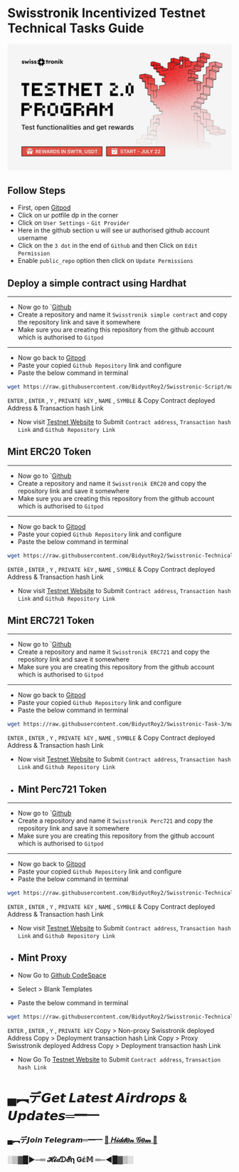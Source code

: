 # Swisstronik Incentivized Testnet Technical Tasks Guide

<p align="center">
<img src='https://github.com/BidyutRoy2/Swisstronik-Testnet/blob/main/image.jpg' width='700'>
</p>


## Follow Steps

- First, open [Gitpod](https://gitpod.io/workspaces)
- Click on ur potfile dp in the corner
- Click on `User Settings` - `Git Provider`
- Here in the github section u will see ur authorised github account username
- Click on the `3 dot` in the end of `Github` and then Click on `Edit Permission`
- Enable `public_repo` option then click on `Update Permissions`


## Deploy a simple contract using Hardhat
---
- Now go to `[Github](https://github.com)
- Create a repository and name it `Swisstronik simple contract` and copy the repository link and save it somewhere
- Make sure you are creating this repository from the github account which is authorised to `Gitpod`
---
- Now go back to [Gitpod](https://gitpod.io/workspaces)
- Paste your copied `Github Repository` link and configure
- Paste the below command in terminal
```bash
wget https://raw.githubusercontent.com/BidyutRoy2/Swisstronic-Script/main/simple-contract.sh && chmod +x simple-contract.sh && ./simple-contract.sh
```
`ENTER` , `ENTER` , `Y` , `PRIVATE kEY` , `NAME` , `SYMBLE` & Copy Contract deployed Address & Transaction hash Link

- Now visit [Testnet Website](https://www.swisstronik.com/testnet2/dashboard) to Submit `Contract address`, `Transaction hash Link` and `Github Repository Link`



## Mint ERC20 Token
---
- Now go to `[Github](https://github.com)
- Create a repository and name it `Swisstronik ERC20` and copy the repository link and save it somewhere
- Make sure you are creating this repository from the github account which is authorised to `Gitpod`
---
- Now go back to [Gitpod](https://gitpod.io/workspaces)
- Paste your copied `Github Repository` link and configure
- Paste the below command in terminal
```bash
wget https://raw.githubusercontent.com/BidyutRoy2/Swisstronic-Technical-All-Tasks/main/erc20-token.sh && chmod +x erc20-token.sh && ./erc20-token.sh
```
`ENTER` , `ENTER` , `Y` , `PRIVATE kEY` , `NAME` , `SYMBLE` & Copy Contract deployed Address & Transaction hash Link

- Now visit [Testnet Website](https://www.swisstronik.com/testnet2/dashboard) to Submit `Contract address`, `Transaction hash Link` and `Github Repository Link`


## Mint ERC721 Token
---
- Now go to `[Github](https://github.com)
- Create a repository and name it `Swisstronik ERC721` and copy the repository link and save it somewhere
- Make sure you are creating this repository from the github account which is authorised to `Gitpod`
---
- Now go back to [Gitpod](https://gitpod.io/workspaces)
- Paste your copied `Github Repository` link and configure
- Paste the below command in terminal
```bash
wget https://raw.githubusercontent.com/BidyutRoy2/Swisstronic-Task-3/main/erc721.sh && chmod +x erc721.sh && ./erc721.sh
```
`ENTER` , `ENTER` , `Y` , `PRIVATE kEY` , `NAME` , `SYMBLE` & Copy Contract deployed Address & Transaction hash Link

- Now visit [Testnet Website](https://www.swisstronik.com/testnet2/dashboard) to Submit `Contract address`, `Transaction hash Link` and `Github Repository Link`

- ## Mint Perc721 Token
---
- Now go to `[Github](https://github.com)
- Create a repository and name it `Swisstronik Perc721` and copy the repository link and save it somewhere
- Make sure you are creating this repository from the github account which is authorised to `Gitpod`
---
- Now go back to [Gitpod](https://gitpod.io/workspaces)
- Paste your copied `Github Repository` link and configure
- Paste the below command in terminal
```bash
wget https://raw.githubusercontent.com/BidyutRoy2/Swisstronic-Technical-All-Tasks/main/perc721.sh && chmod +x perc721.sh && ./perc721.sh
```
`ENTER` , `ENTER` , `Y` , `PRIVATE kEY` , `NAME` , `SYMBLE` & Copy Contract deployed Address & Transaction hash Link

- Now visit [Testnet Website](https://www.swisstronik.com/testnet2/dashboard) to Submit `Contract address`, `Transaction hash Link` and `Github Repository Link`

- ## Mint Proxy
- Now Go to [Github CodeSpace](https://github.com/codespaces)
- Select > Blank Templates
- Paste the below command in terminal
```bash
wget https://raw.githubusercontent.com/BidyutRoy2/Swisstronic-Technical-All-Tasks/main/proxy.sh && chmod +x proxy.sh && ./proxy.sh
```
`ENTER` , `ENTER` , `Y` , `PRIVATE kEY`
Copy > Non-proxy Swisstronik deployed Address
Copy > Deployment transaction hash Link
Copy > Proxy Swisstronik deployed Address
Copy > Deployment transaction hash Link

- Now Go To [Testnet Website](https://www.swisstronik.com/testnet2/dashboard) to Submit `Contract address`, `Transaction hash Link`


# ▄︻デ𝙂𝙚𝙩 𝙇𝙖𝙩𝙚𝙨𝙩 𝘼𝙞𝙧𝙙𝙧𝙤𝙥𝙨 & 𝙐𝙥𝙙𝙖𝙩𝙚𝙨═━一

### ▄︻デ𝙅𝙤𝙞𝙣 𝙏𝙚𝙡𝙚𝙜𝙧𝙖𝙢═━一 [🎀  𝐻𝒾𝒹𝒹𝑒𝓃 𝒢𝑒𝓂  🎀](https://t.me/hiddengemnews) 

### ░▒▓█►─═  𝓗𝓲𝒹ᗪ𝓔η Ǥέ𝕄 ═─◄█▓▒░

